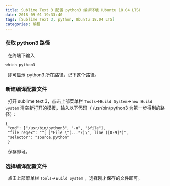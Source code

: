 ```yaml
---
title: Sublime Text 3 配置 python3 编译环境（Ubuntu 18.04 LTS）
date: 2018-09-01 19:33:40
tags: [Sublime Text 3, python, Ubuntu 18.04 LTS]
categories: 编程
---
```


### 获取 python3 路径
&nbsp;&nbsp;在终端下输入
```
which python3
```
&nbsp;&nbsp;即可显示 python3 所在路径，记下这个路径。

### 新建编译配置文件
&nbsp;&nbsp;打开 sublime text 3，点击上部菜单栏 `Tools`->`Build System`->`new Build System`
清空新打开的模板，输入以下代码（ /usr/bin/python3 为第一步得到的路径）：
```
{
 "cmd": ["/usr/bin/python3", "-u", "$file"],
 "file_regex": "^[ ]*File \"(...*?)\", line ([0-9]*)",
 "selector": "source.python"
 }
```
&nbsp;&nbsp;保存即可。

### 选择编译配置文件
&nbsp;&nbsp;点击上部菜单栏 `Tools`->`Build System` ，选择刚才保存的文件即可。
